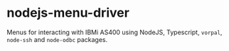 # nodejs-menu-driver
 Menus for interacting with IBMi AS400 using NodeJS, Typescript, `vorpal`, `node-ssh` and `node-odbc` packages.
